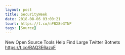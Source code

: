 ```yaml
---
layout: post
title: SecurityWeek
date: 2018-08-06 03:00:21
tourl: https://t.co/nPBX8e3TNP
tags: [Source]
---
```

New Open Source Tools Help Find Large Twitter Botnets https://t.co/BAQ3E6azxF